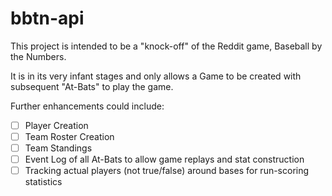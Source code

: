 # bbtn-api

This project is intended to be a "knock-off" of the Reddit game, Baseball by the Numbers.

It is in its very infant stages and only allows a Game to be created with subsequent "At-Bats" to play the game.

Further enhancements could include:

- [ ] Player Creation
- [ ] Team Roster Creation
- [ ] Team Standings
- [ ] Event Log of all At-Bats to allow game replays and stat construction
- [ ] Tracking actual players (not true/false) around bases for run-scoring statistics
